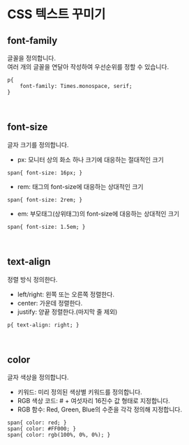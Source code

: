 # CSS 텍스트 꾸미기

## font-family
글꼴을 정의합니다.<br>
여러 개의 글꼴을 연달아 작성하여 우선순위를 정할 수 있습니다.
```
p{
    font-family: Times.monospace, serif;
}
```
<br>

## font-size
글자 크기를 정의합니다.
<br>

* px: 모니터 상의 화소 하나 크기에 대응하는 절대적인 크기
```
span{ font-size: 16px; }
```
* rem: <html> 태그의 font-size에 대응하는 상대적인 크기
```
span{ font-size: 2rem; }
```
* em: 부모태그(상위태그)의 font-size에 대응하는 상대적인 크기
```
span{ font-size: 1.5em; }
```
<br>

## text-align
정렬 방식 정의한다.
* left/right: 왼쪽 또는 오른쪽 정렬한다.<br>
* center: 가운데 정렬한다.<br>
* justify: 양끝 정렬한다.(마지막 줄 제외)<br>
```
p{ text-align: right; }
```
<br>

## color
글자 색상을 정의합니다.
* 키워드: 미리 정의된 색상별 키워드를 정의합니다. <br>
* RGB 색상 코드: # + 여섯자리 16진수 값 형태로 지정합니다. <br>
* RGB 함수: Red, Green, Blue의 수준을 각각 정의해 지정합니다.<br>
```
span{ color: red; }
span{ color: #FF000; }
span{ color: rgb(100%, 0%, 0%); }
```